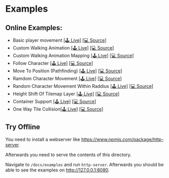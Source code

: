 # Examples

## Online Examples:

- Basic player movement [[🕹 Live]](https://annoraaq.github.io/phaser-grid-movement-plugin/examples/move-player/) [[💻 Source]](https://github.com/Annoraaq/phaser-grid-movement-plugin/blob/master/docs/examples/move-player/index.html)
- Custom Walking Animation [[🕹 Live]](https://annoraaq.github.io/phaser-grid-movement-plugin/examples/custom-walking-animation/) [[💻 Source]](https://github.com/Annoraaq/phaser-grid-movement-plugin/blob/master/docs/examples/custom-walking-animation/index.html)
- Custom Walking Animation Mapping [[🕹 Live]](https://annoraaq.github.io/phaser-grid-movement-plugin/examples/custom-walking-animation-mapping/) [[💻 Source]](https://github.com/Annoraaq/phaser-grid-movement-plugin/blob/master/docs/examples/custom-walking-animation-mapping/index.html)
- Follow Character [[🕹 Live]](https://annoraaq.github.io/phaser-grid-movement-plugin/examples/follow/) [[💻 Source]](https://github.com/Annoraaq/phaser-grid-movement-plugin/blob/master/docs/examples/follow/index.html)
- Move To Position (Pathfinding) [[🕹 Live]](https://annoraaq.github.io/phaser-grid-movement-plugin/examples/move-to/) [[💻 Source]](https://github.com/Annoraaq/phaser-grid-movement-plugin/blob/master/docs/examples/move-to/index.html)
- Ramdom Character Movement [[🕹 Live]](https://annoraaq.github.io/phaser-grid-movement-plugin/examples/random-movement/) [[💻 Source]](https://github.com/Annoraaq/phaser-grid-movement-plugin/blob/master/docs/examples/random-movement/index.html)
- Random Character Movement Within Raddius [[🕹 Live]](https://annoraaq.github.io/phaser-grid-movement-plugin/examples/radius-movement/) [[💻 Source]](https://github.com/Annoraaq/phaser-grid-movement-plugin/blob/master/docs/examples/radius-movement/index.html)
- Height Shift Of Tilemap Layer [[🕹 Live]](https://annoraaq.github.io/phaser-grid-movement-plugin/examples/height-shift/) [[💻 Source]](https://github.com/Annoraaq/phaser-grid-movement-plugin/blob/master/docs/examples/height-shift/index.html)
- Container Support [[🕹 Live]](https://annoraaq.github.io/phaser-grid-movement-plugin/examples/container/) [[💻 Source]](https://github.com/Annoraaq/phaser-grid-movement-plugin/blob/master/docs/examples/container/index.html)
- One Way Tile Collision[[🕹 Live]](https://annoraaq.github.io/phaser-grid-movement-plugin/examples/one-way-collision/) [[💻 Source]](https://github.com/Annoraaq/phaser-grid-movement-plugin/blob/master/docs/examples/one-way-collision/index.html)

## Try Offline

You need to install a webserver like https://www.npmjs.com/package/http-server.

Afterwards you need to serve the contents of this directory.

Navigate to `/docs/examples` and run `http-server`. Afterwards you should be able to see the examples on http://127.0.0.1:8080.

